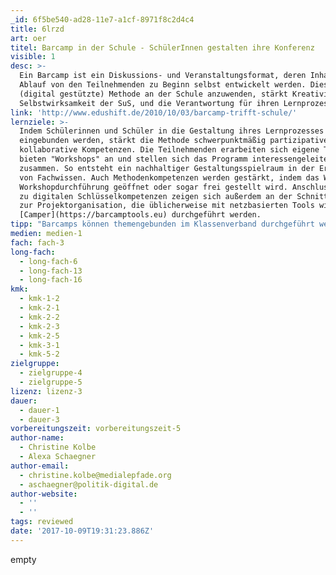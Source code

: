 ```yaml
---
_id: 6f5be540-ad28-11e7-a1cf-8971f8c2d4c4
title: 6lrzd
art: oer
titel: Barcamp in der Schule - SchülerInnen gestalten ihre Konferenz
visible: 1
desc: >-
  Ein Barcamp ist ein Diskussions- und Veranstaltungsformat, deren Inhalte und
  Ablauf von den Teilnehmenden zu Beginn selbst entwickelt werden. Diese
  (digital gestützte) Methode an der Schule anzuwenden, stärkt Kreativität und
  Selbstwirksamkeit der SuS, und die Verantwortung für ihren Lernprozess.
link: 'http://www.edushift.de/2010/10/03/barcamp-trifft-schule/'
lernziele: >-
  Indem Schülerinnen und Schüler in die Gestaltung ihres Lernprozesses
  eingebunden werden, stärkt die Methode schwerpunktmäßig partizipative und
  kollaborative Kompetenzen. Die Teilnehmenden erarbeiten sich eigene Themen,
  bieten "Workshops" an und stellen sich das Programm interessengeleitet
  zusammen. So entsteht ein nachhaltiger Gestaltungsspielraum in der Erarbeitung
  von Fachwissen. Auch Methodenkompetenzen werden gestärkt, indem das Wie der
  Workshopdurchführung geöffnet oder sogar frei gestellt wird. Anschlussstellen
  zu digitalen Schlüsselkompetenzen zeigen sich außerdem an der Schnittstelle
  zur Projektorganisation, die üblicherweise mit netzbasierten Tools wie
  [Camper](https://barcamptools.eu) durchgeführt werden.
tipp: "Barcamps können themengebunden im Klassenverband durchgeführt werden oder auch als größeres Projekt etwa im Rahmen von Projektwochen unter Einbezug der Schulöffentlichkeit (hier auch generationenübergreifend Eltern - Lehrer - SuS) eingesetzt werden. Elemente können in den regulären Unterricht integriert werden. Inhaltlich eignen sich eher übergreifende Fragen wie die Gestaltung des Lernortes Schule, Mitbestimmung von Jugendlichen im Allgemeinen oder auch aktuelle politische und gesellschaftliche Fragestellungen. Auch wenn das Format daher in erster Linie für den Politik- und SoWi Unterricht passend erscheint, ist es dennoch für nahezu allen Fächer geeignet, in denen die SuS sich selbst Wissen erarbeiten können und Diskussionen und Austausch erwünscht ist.\r\n\r\nDas [Methodenset JUGEND-BARCAMPS - RESSOURCEN, TEXTE, TOOLS](http://jbc.medialepfade.de/) gibt einen praxisorientierten Leitfaden für die Durchführung von der BarCamp-Methode mit Jugendlichen an die Hand."
medien: medien-1
fach: fach-3
long-fach:
  - long-fach-6
  - long-fach-13
  - long-fach-16
kmk:
  - kmk-1-2
  - kmk-2-1
  - kmk-2-2
  - kmk-2-3
  - kmk-2-5
  - kmk-3-1
  - kmk-5-2
zielgruppe:
  - zielgruppe-4
  - zielgruppe-5
lizenz: lizenz-3
dauer:
  - dauer-1
  - dauer-3
vorbereitungszeit: vorbereitungszeit-5
author-name:
  - Christine Kolbe
  - Alexa Schaegner
author-email:
  - christine.kolbe@medialepfade.org
  - aschaegner@politik-digital.de
author-website:
  - ''
  - ''
tags: reviewed
date: '2017-10-09T19:31:23.886Z'
---
```

empty
